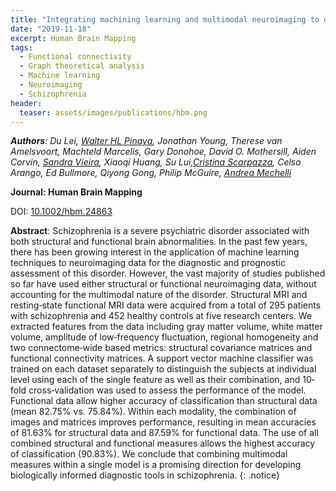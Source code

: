 ```yaml
---
title: "Integrating machining learning and multimodal neuroimaging to detect schizophrenia at the level of the individual"
date: "2019-11-18"
excerpt: Human Brain Mapping
tags:
  - Functional connectivity
  - Graph theoretical analysis
  - Machine learning
  - Neuroimaging
  - Schizophrenia
header:
  teaser: assets/images/publications/hbm.png
---
```


*__Authors__: Du Lei, [Walter HL Pinaya](/members/Walter),  Jonathan Young, Therese van Amelsvoort, Machteld Marcelis, Gary Donohoe, David O. Mothersill, Aiden Corvin, [Sandra Vieira](/members/Sandra), Xiaoqi Huang, Su Lui,[Cristina Scarpazza](/members/Cristina), Celso Arango, Ed Bullmore, Qiyong Gong, Philip McGuire, [Andrea Mechelli](/members/Andrea)*

**Journal: Human Brain Mapping**

DOI: [10.1002/hbm.24863](https://doi.org/10.1002/hbm.24863)

**Abstract**: Schizophrenia is a severe psychiatric disorder associated with both structural and functional brain abnormalities. In the past few years, there has been growing interest in the application of machine learning techniques to neuroimaging data for the diagnostic and prognostic assessment of this disorder. However, the vast majority of studies published so far have used either structural or functional neuroimaging data, without accounting for the multimodal nature of the disorder. Structural MRI and resting‐state functional MRI data were acquired from a total of 295 patients with schizophrenia and 452 healthy controls at five research centers. We extracted features from the data including gray matter volume, white matter volume, amplitude of low‐frequency fluctuation, regional homogeneity and two connectome‐wide based metrics: structural covariance matrices and functional connectivity matrices. A support vector machine classifier was trained on each dataset separately to distinguish the subjects at individual level using each of the single feature as well as their combination, and 10‐fold cross‐validation was used to assess the performance of the model. Functional data allow higher accuracy of classification than structural data (mean 82.75% vs. 75.84%). Within each modality, the combination of images and matrices improves performance, resulting in mean accuracies of 81.63% for structural data and 87.59% for functional data. The use of all combined structural and functional measures allows the highest accuracy of classification (90.83%). We conclude that combining multimodal measures within a single model is a promising direction for developing biologically informed diagnostic tools in schizophrenia.
{: .notice}
